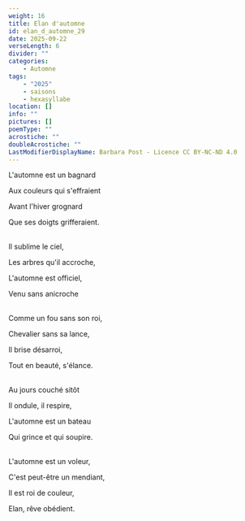 ```yaml
---
weight: 16
title: Elan d'automne
id: elan_d_automne_29
date: 2025-09-22
verseLength: 6
divider: ""
categories:
    - Automne
tags:
    - "2025"
    - saisons
    - hexasyllabe
location: []
info: ""
pictures: []
poemType: ""
acrostiche: ""
doubleAcrostiche: ""
LastModifierDisplayName: Barbara Post - Licence CC BY-NC-ND 4.0
---
```

L'automne est un bagnard

Aux couleurs qui s'effraient

Avant l'hiver grognard

Que ses doigts grifferaient.

 \
Il sublime le ciel,

Les arbres qu'il accroche,

L'automne est officiel,

Venu sans anicroche

 \
Comme un fou sans son roi,

Chevalier sans sa lance,

Il brise désarroi,

Tout en beauté, s'élance.

 \
Au jours couché sitôt

Il ondule, il respire,

L'automne est un bateau

Qui grince et qui soupire.

 \
L'automne est un voleur,

C'est peut-être un mendiant,

Il est roi de couleur,

Elan, rêve obédient.
